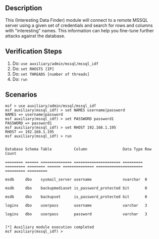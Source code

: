 ## Description

This (Interesting Data Finder) module will connect to a remote MSSQL server using a given set of credentials and search for rows and columns with "interesting" names. This information can help you fine-tune further attacks against the database.

## Verification Steps

1. Do: ```use auxiliary/admin/mssql/mssql_idf```
2. Do: ```set RHOSTS [IP]```
3. Do: ```set THREADS [number of threads]```
4. Do: ```run```

## Scenarios

```
msf > use auxiliary/admin/mssql/mssql_idf
msf auxiliary(mssql_idf) > set NAMES username|password
NAMES => username|password
msf auxiliary(mssql_idf) > set PASSWORD password1
PASSWORD => password1
msf auxiliary(mssql_idf) > set RHOST 192.168.1.195
RHOST => 192.168.1.195
msf auxiliary(mssql_idf) > run


Database Schema Table          Column                Data Type Row Count 

======== ====== ============== ===================== ========= ========= ======== ====== ============== ===================== ========= ========= 

msdb     dbo    sysmail_server username              nvarchar  0

msdb     dbo    backupmediaset is_password_protected bit       0

msdb     dbo    backupset      is_password_protected bit       0

logins   dbo    userpass       username              varchar   3

logins   dbo    userpass       password              varchar   3


[*] Auxiliary module execution completed
msf auxiliary(mssql_idf) >
```
